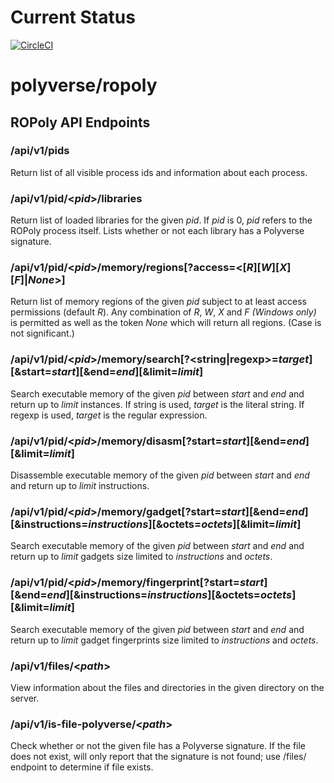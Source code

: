 # Current Status

[![CircleCI](https://circleci.com/gh/polyverse/ropoly.svg?style=svg)](https://circleci.com/gh/polyverse/ropoly)

# polyverse/ropoly

## ROPoly API Endpoints

### /api/v1/pids
Return list of all visible process ids and information about each process.

### /api/v1/pid/\<_pid_\>/libraries
Return list of loaded libraries for the given _pid_. If _pid_ is 0, _pid_ refers to the ROPoly process itself. Lists whether or not each library has a Polyverse signature.

### /api/v1/pid/\<_pid_\>/memory/regions[?access=\<[_R_][_W_][_X_][_F_]|_None_\>]
Return list of memory regions of the given _pid_ subject to at least access permissions (default _R_). Any combination of _R_, _W_, _X_ and _F (Windows only)_ is permitted as well as the token _None_ which will return all regions. (Case is not significant.)

### /api/v1/pid/\<_pid_\>/memory/search[?\<string|regexp\>=_target_][&start=_start_][&end=_end_][&limit=_limit_]
Search executable memory of the given _pid_ between _start_ and _end_ and return up to _limit_ instances. If string is used, _target_ is the literal string. If regexp is used, _target_ is the regular expression.

### /api/v1/pid/\<_pid_\>/memory/disasm[?start=_start_][&end=_end_][&limit=_limit_]
Disassemble executable memory of the given _pid_ between _start_ and _end_ and return up to _limit_ instructions. 

### /api/v1/pid/\<_pid_\>/memory/gadget[?start=_start_][&end=_end_][&instructions=_instructions_][&octets=_octets_][&limit=_limit_]
Search executable memory of the given _pid_ between _start_ and _end_ and return up to _limit_ gadgets size limited to _instructions_ and _octets_. 

### /api/v1/pid/\<_pid_\>/memory/fingerprint[?start=_start_][&end=_end_][&instructions=_instructions_][&octets=_octets_][&limit=_limit_]
Search executable memory of the given _pid_ between _start_ and _end_ and return up to _limit_ gadget fingerprints size limited to _instructions_ and _octets_.

### /api/v1/files/\<_path_\>
View information about the files and directories in the given directory on the server.

### /api/v1/is-file-polyverse/\<_path_\>
Check whether or not the given file has a Polyverse signature. If the file does not exist, will only report that the signature is not found; use /files/ endpoint to determine if file exists.